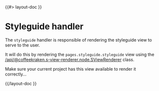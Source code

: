 <!--
/**
 * @name            Styleguide
 * @namespace       doc
 * @type            Markdown
 * @platform        md
 * @status          stable
 * @menu            Documentation / Handlers           /doc/handlers/styleguide
 *
 * @since           2.0.0
 * @author    Olivier Bossel <olivier.bossel@gmail.com> (https://olivierbossel.com)
 */
-->

{{#> layout-doc }}

# Styleguide handler

The `styleguide` handler is responsible of rendering the styleguide view to serve to the user.

It will do this by rendering the `pages.styleguide.styleguide` view using the [/api/@coffeekraken.s-view-renderer.node.SViewRenderer](SViewRenderer) class.

Make sure your current project has this view available to render it correctly...

{{/layout-doc }}
